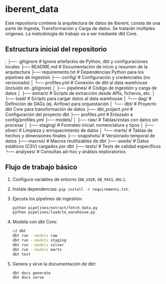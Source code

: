 # iberent_data

Este repositorio contiene la arquitectura de datos de *Iberent*, consta de una parte de Ingesta, Transformación y Carga de datos. Se tratarán
múltiples origenes. La metodología de trabajo va a ser mediante dbt Core.

## Estructura inicial del repositorio

.
├── .gitignore               # Ignora artefactos de Python, dbt y configuraciones locales
├── README.md                # Documentación de inicio y resumen de la arquitectura
├── requirements.txt         # Dependencias Python para los pipelines de ingestión
├── config/                  # Configuración y credenciales (no versionado)
│   └── profiles.yml         # Conexión de dbt al data warehouse (incluido en .gitignore)
│
├── pipelines/               # Código de ingestión y carga de datos
│   ├── extract/             # Scripts de extracción desde APIs, ficheros, etc.
│   ├── load/                # Scripts para cargar datos al data warehouse
│   └── dag/                 # Definición de DAGs (ej. Airflow) para orquestación
│
└── dbt/                     # Proyecto dbt Core para transformación de datos
    ├── dbt_project.yml      # Configuración del proyecto dbt
    ├── profiles.yml         # Enlazado a config/profiles.yml
    ├── models/
    │   ├── raw/             # Tablas/vistas con datos sin procesar
    │   ├── staging/         # Formateo inicial: nomenclatura y tipos
    │   ├── silver/          # Limpieza y enriquecimiento de datos
    │   └── marts/           # Tablas de hechos y dimensiones finales
    ├── snapshots/           # Versionado temporal de datos
    ├── macros/              # Macros reutilizables de dbt
    ├── seeds/               # Datos estáticos (CSV) cargados por dbt
    ├── tests/               # Tests de calidad específicos
    └── analyses/            # Consultas ad-hoc y análisis exploratorios

## Flujo de trabajo básico

1. Configura variables de entorno (`DB_USER`, `DB_PASS`, etc.).
2. Instala dependencias: `pip install -r requirements.txt`.
3. Ejecuta los pipelines de ingestión:

   ```bash
   python pipelines/extract/fetch_data.py
   python pipelines/load/to_warehouse.py
   ```
4. Modela con dbt Core:

   ```bash
   cd dbt
   dbt run --models raw
   dbt run --models staging
   dbt run --models silver
   dbt run --models marts
   dbt test
   ```
5. Genera y sirve la documentación de dbt:

   ```bash
   dbt docs generate
   dbt docs serve
   ```
